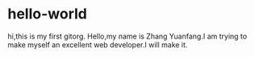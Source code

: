 # hello-world
hi,this is my first gitorg.
Hello,my name is Zhang Yuanfang.I am trying to make myself an excellent web developer.I will make it.
